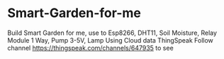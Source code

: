 # Smart-Garden-for-me
Build Smart Garden for me, use to Esp8266, DHT11, Soil Moisture, Relay Module 1 Way, Pump 3-5V, Lamp
Using Cloud data ThingSpeak
Follow channel https://thingspeak.com/channels/647935 to see

